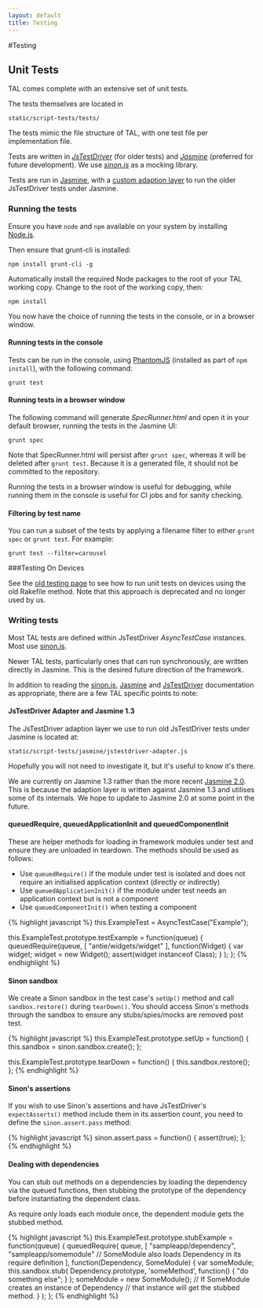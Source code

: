 ```yaml
---
layout: default
title: Testing
---
```


#Testing

## Unit Tests
TAL comes complete with an extensive set of unit tests.

The tests themselves are located in 

    static/script-tests/tests/
    
The tests mimic the file structure of TAL, with one test file per implementation file.

Tests are written in *[JsTestDriver][]* (for older tests) and *[Jasmine][]* (preferred for future development). We use *[sinon.js][]* as a mocking library.

Tests are run in [Jasmine][], with a [custom adaption layer](#jstestdriver-adapter-and-jasmine-13) to run the older JsTestDriver tests under Jasmine.

### Running the tests

Ensure you have `node` and `npm` available on your system by installing [Node.js][].

Then ensure that grunt-cli is installed:

    npm install grunt-cli -g

Automatically install the required Node packages to the root of your TAL working copy. Change to the root of the working copy, then:

    npm install

You now have the choice of running the tests in the console, or in a browser window.

#### Running tests in the console

Tests can be run in the console, using [PhantomJS][] (installed as part of `npm install`), with the following command:

    grunt test

#### Running tests in a browser window

The following command will generate *SpecRunner.html* and open it in your default browser, running the tests in the Jasmine UI:

    grunt spec

Note that SpecRunner.html will persist after `grunt spec`, whereas it will be deleted after `grunt test`. Because it is a generated file, it should not be committed to the repository.

Running the tests in a browser window is useful for debugging, while running them in the console is useful for CI jobs and for sanity checking.

#### Filtering by test name

You can run a subset of the tests by applying a filename filter to either `grunt spec` or `grunt test`. For example:

    grunt test --filter=carousel

###Testing On Devices

See the [old testing page](old-testing.html) to see how to run unit tests on devices using the old Rakefile method. Note that this approach is deprecated and no longer used by us.

### Writing tests

Most TAL tests are defined within JsTestDriver _AsyncTestCase_ instances. Most use [sinon.js][].

Newer TAL tests, particularly ones that can run synchronously, are written directly in Jasmine. This is the desired future direction of the framework.

In addition to reading the [sinon.js][], [Jasmine][] and [JsTestDriver][] documentation as appropriate, there are a few TAL specific points to note:

#### JsTestDriver Adapter and Jasmine 1.3

The JsTestDriver adaption layer we use to run old JsTestDriver tests under Jasmine is located at:

    static/script-tests/jasmine/jstestdriver-adapter.js

Hopefully you will not need to investigate it, but it's useful to know it's there.

We are currently on Jasmine 1.3 rather than the more recent [Jasmine 2.0](http://jasmine.github.io/2.0/introduction.html). This is because the adaption layer is written against Jasmine 1.3 and utilises some of its internals. We hope to update to Jasmine 2.0 at some point in the future.

#### queuedRequire, queuedApplicationInit and queuedComponentInit

These are helper methods for loading in framework modules under test and ensure they are unloaded in teardown.
The methods should be used as follows:

* Use `queuedRequire()` if the module under test is isolated and does not require an initialised application context (directly or indirectly)
* Use `queuedApplicationInit()` if the module under test needs an application context but is not a component
* Use `queuedComponentInit()` when testing a component

{% highlight javascript %}
this.ExampleTest = AsyncTestCase("Example");

this.ExampleTest.prototype.testExample = function(queue) {
    queuedRequire(queue, 
        [
            "antie/widgets/widget"
        ], 
        function(Widget) {
            var widget;
            widget = new Widget();
            assert(widget instanceof Class);
        }
    );
};
{% endhighlight %}

#### Sinon sandbox

We create a Sinon sandbox in the test case's `setUp()` method and call `sandbox.restore()` during `tearDown()`. You should access Sinon's methods through the sandbox to ensure any stubs/spies/mocks are removed post test.

{% highlight javascript %}
this.ExampleTest.prototype.setUp = function() {
    this.sandbox = sinon.sandbox.create();
};

this.ExampleTest.prototype.tearDown = function() {
    this.sandbox.restore();
};
{% endhighlight %}

#### Sinon's assertions

If you wish to use Sinon's assertions and have JsTestDriver's `expectAsserts()` method include them in its assertion count, you need to define the `sinon.assert.pass` method:

{% highlight javascript %}
sinon.assert.pass = function() {
   assert(true);
};
{% endhighlight %}


#### Dealing with dependencies

You can stub out methods on a dependencies by loading the dependency via the queued functions, then stubbing the prototype of the dependency before instantiating the dependent class.

As require only loads each module once, the dependent module gets the stubbed method.

{% highlight javascript %}
this.ExampleTest.prototype.stubExample = function(queue) {
    queuedRequire(
        queue, 
        [
            "sampleapp/dependency",
            "sampleapp/somemodule"  // SomeModule also loads Dependency in its require definition
        ], 
        function(Dependency, SomeModule) {
            var someModule;
            this.sandbox.stub(
                Dependency.prototype, 
                'someMethod', 
                function() { "do something else"; }
            ); 
            someModule = new SomeModule();  // If SomeModule creates an instance of Dependency
                                            // that instance will get the stubbed method.
        }
    );
};
{% endhighlight %}

[sinon.js]: http://sinonjs.org/
[JsTestDriver]: https://code.google.com/p/js-test-driver/
[Jasmine]: http://jasmine.github.io/1.3/introduction.html
[Node.js]: https://nodejs.org/
[PhantomJS]: http://phantomjs.org/